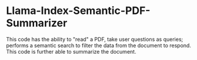 # Llama-Index-Semantic-PDF-Summarizer
This code has the ability to "read" a PDF, take user questions as queries; performs a semantic search to filter the data from the document to respond. This code is further able to summarize the document.
